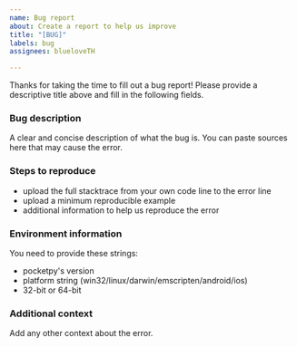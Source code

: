```yaml
---
name: Bug report
about: Create a report to help us improve
title: "[BUG]"
labels: bug
assignees: blueloveTH

---
```


Thanks for taking the time to fill out a bug report!
Please provide a descriptive title above and fill in the following fields.

### Bug description
A clear and concise description of what the bug is.
You can paste sources here that may cause the error.

### Steps to reproduce
- upload the full stacktrace from your own code line to the error line
- upload a minimum reproducible example
- additional information to help us reproduce the error

### Environment information
You need to provide these strings:
- pocketpy's version
- platform string (win32/linux/darwin/emscripten/android/ios)
- 32-bit or 64-bit

### Additional context
Add any other context about the error.
